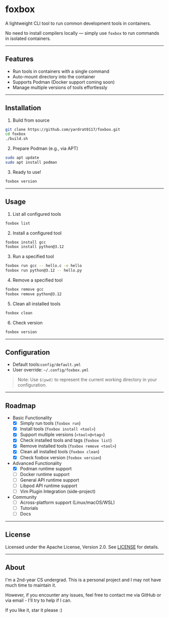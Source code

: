 # foxbox

A lightweight CLI tool to run common development tools in containers. 

No need to install compilers locally — simply use `foxbox` to run commands in isolated containers.

---

## Features

- Run tools in containers with a single command
- Auto-mount directory into the container
- Supports Podman (Docker support coming soon)
- Manage multiple versions of tools effortlessly

---

## Installation

1. Build from source

```bash
git clone https://github.com/yardrat0117/foxbox.git
cd foxbox
./build.sh
```

2. Prepare Podman (e.g., via APT)

```bash
sudo apt update
sudo apt install podman
```

3. Ready to use!

```bash
foxbox version
```

---

## Usage

1. List all configured tools

```bash
foxbox list
```

2. Install a configured tool

```bash
foxbox install gcc
foxbox install python@3.12
```

3. Run a specified tool

```bash
foxbox run gcc -- hello.c -o hello
foxbox run python@3.12 -- hello.py
```

4. Remove a specified tool
```bash
foxbox remove gcc
foxbox remove python@3.12
```

5. Clean all installed tools
```bash
foxbox clean
```


6. Check version

```bash
foxbox version
```

---

## Configuration

- Default tools:`config/default.yml` 
- User override: `~/.config/foxbox.yml`
> Note: Use `$(pwd)` to represent the current working directory in your configuration.

---

## Roadmap

- Basic Functionality
	- [x] Simply run tools (`foxbox run`)
	- [x] Install tools (`foxbox install <tool>`)
	- [x] Support multiple versions (`<tool>@<tag>`)
    - [x] Check installed tools and tags (`foxbox list`)
    - [x] Remove installed tools (`foxbox remove <tool>`)
    - [x] Clean all installed tools (`foxbox clean`)
    - [x] Check foxbox version (`foxbox version`)
- Advanced Functionality
    - [x] Podman runtime support
    - [ ] Docker runtime support
    - [ ] General API runtime support
    - [ ] Libpod API runtime support
	- [ ] Vim Plugin Integration (side-project)
- Community
    - [ ] Across-platform support (Linux/macOS/WSL)
    - [ ] Tutorials
    - [ ] Docs

---

## License

Licensed under the Apache License, Version 2.0. See [LICENSE](./LICENSE) for details.

---

## About

I'm a 2nd-year CS undergrad. This is a personal project and I may not have much time to maintain it.

However, if you encounter any issues, feel free to contact me via GitHub or via email - I'll try to help if I can.

If you like it, star it please :)
